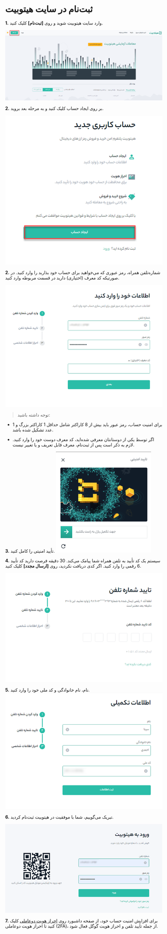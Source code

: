 
# ثبت‌نام در سایت هیتوبیت

**1.** وارد سایت  هیتوبیت شوید و روی **[ثبت‌نام]** کلیک کنید.

![photo](How-to-Register-on-Hitobit1.png)

**2.**	بر روی ایجاد حساب کلیک کنید و به مرحله بعد بروید.

![photo](How-to-Register-on-Hitobit2.png)

**2.**	شماره‌تلفن همراه، رمز عبوری که می‌خواهید برای حساب خود بذاربد را وارد کنید. در صورتیکه کد معرف (اختیاری) دارید در قسمت مربوطه وارد کنید. 

![photo](How-to-Register-on-Hitobit3.png)
> توجه داشته باشید:<br/>

-	برای امنیت حساب، رمز عبور باید بیش از 8 کاراکتر شامل حداقل 1 کاراکتر بزرگ و 1 عدد تشکیل شده باشد.<br/>

-	اگر توسط یکی از دوستانتان معرفی شده‌اید، کد معرف دوست خود را وارد کنید. لازم به ذکر است پس از ثبت‌نام، معرف قابل تعریف و یا تغییر نیست. <br/>


**3.**	تأیید امنیتی را کامل کنید.
![photo](How-to-Register-on-Hitobit4.png)

**4.**	سیستم یک کد تأیید به تلفن همراه شما پیامک می‌کند. 30 دقیقه فرصت دارید کد تأیید 6 رقمی را وارد کنید. اگر کدی دریافت نکردید، روی **[ارسال مجدد]** کلیک کنید.

![photo](How-to-Register-on-Hitobit5.png)

**5.**	نام، نام خانوادگی و کد ملی خود را وارد کنید.
![photo](How-to-Register-on-Hitobit6.png)

**6.**	تبریک می‌گوییم، شما با موفقیت در هیتوبیت ثبت‌نام کردید.

![photo](How-to-Register-on-Hitobit7.png)

**7.**	برای افزایش امنیت حساب خود، از صفحه داشبورد روی [احراز هویت دوعاملی](https://github.com/HitoBitCo/FAQDocs/edit/main/Account-Functions/Identity-Verification/How-to-Complete-Identity-Verification/How-to-Complete-Identity-Verification.md) کلیک کنید تا احراز هویت دوعاملی (2FA)، از جمله تأیید تلفن و احراز هویت گوگل فعال شود.

